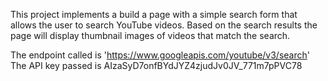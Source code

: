 This project implements a build a page with a simple search form that allows the user to search YouTube videos.
Based on the search results the page will display thumbnail images of videos that match the search.

The endpoint called is 'https://www.googleapis.com/youtube/v3/search'
The API key passed is AIzaSyD7onfBYdJYZ4zjudJv0JV_771m7pPVC78 